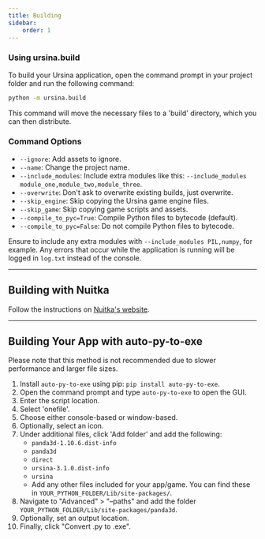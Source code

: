 ```yaml
---
title: Building
sidebar:
    order: 1
---
```


### Using ursina.build

To build your Ursina application, open the command prompt in your project folder and run the following command:

```bash
python -m ursina.build
```


This command will move the necessary files to a 'build' directory, which you can then distribute.

### Command Options

- `--ignore`: Add assets to ignore.
- `--name`: Change the project name.
- `--include_modules`: Include extra modules like this: `--include_modules module_one,module_two,module_three`.
- `--overwrite`: Don't ask to overwrite existing builds, just overwrite.
- `--skip_engine`: Skip copying the Ursina game engine files.
- `--skip_game`: Skip copying game scripts and assets.
- `--compile_to_pyc=True`: Compile Python files to bytecode (default).
- `--compile_to_pyc=False`: Do not compile Python files to bytecode.

Ensure to include any extra modules with `--include_modules PIL,numpy`, for example. Any errors that occur while the application is running will be logged in `log.txt` instead of the console.

---

## Building with Nuitka

Follow the instructions on [Nuitka's website](https://nuitka.net/).

---

## Building Your App with auto-py-to-exe

Please note that this method is not recommended due to slower performance and larger file sizes.

1. Install `auto-py-to-exe` using pip: `pip install auto-py-to-exe`.
2. Open the command prompt and type `auto-py-to-exe` to open the GUI.
3. Enter the script location.
4. Select 'onefile'.
5. Choose either console-based or window-based.
6. Optionally, select an icon.
7. Under additional files, click 'Add folder' and add the following:
    - `panda3d-1.10.6.dist-info`
    - `panda3d`
    - `direct`
    - `ursina-3.1.0.dist-info`
    - `ursina`
    - Add any other files included for your app/game. You can find these in `YOUR_PYTHON_FOLDER/Lib/site-packages/`.
8. Navigate to "Advanced" > "–paths" and add the folder `YOUR_PYTHON_FOLDER/Lib/site-packages/panda3d`.
9. Optionally, set an output location.
10. Finally, click "Convert .py to .exe".
